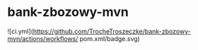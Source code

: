 # bank-zbozowy-mvn
![ci.yml](https://github.com/TrocheTroszeczke/bank-zbozowy-mvn/actions/workflows/
pom.xml/badge.svg)
